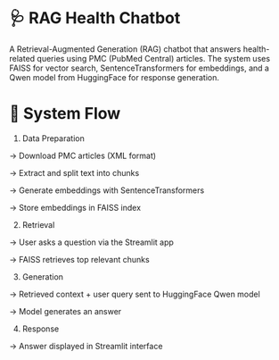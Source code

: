 # 🩺 RAG Health Chatbot

A Retrieval-Augmented Generation (RAG) chatbot that answers health-related queries using PMC (PubMed Central) articles.
The system uses FAISS for vector search, SentenceTransformers for embeddings, and a Qwen model from HuggingFace for response generation.

# 🚀 System Flow

1. Data Preparation

-> Download PMC articles (XML format)
  
-> Extract and split text into chunks
  
-> Generate embeddings with SentenceTransformers
  
-> Store embeddings in FAISS index

2. Retrieval

-> User asks a question via the Streamlit app

-> FAISS retrieves top relevant chunks

3. Generation

-> Retrieved context + user query sent to HuggingFace Qwen model

-> Model generates an answer

 4. Response

-> Answer displayed in Streamlit interface
